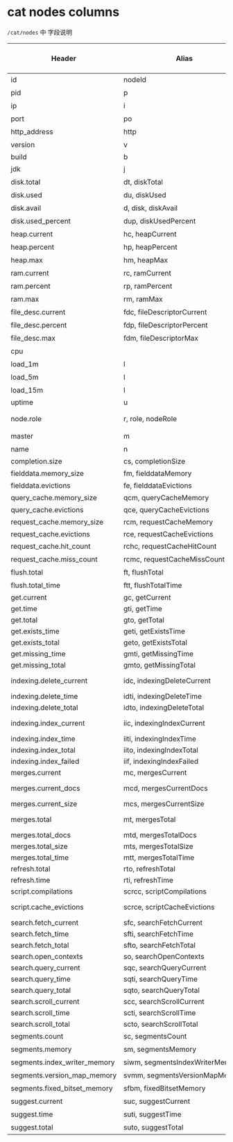 # cat nodes columns

`/cat/nodes` 中 字段说明  

| Header                       | Alias                           | Appear by Default | Description                                                       | Example        |
| ---------------------------- | ------------------------------- | ----------------- | ----------------------------------------------------------------- | -------------- |
| id                           | nodeId                          | No                | 节点ID                                                            | k0zy           |
| pid                          | p                               | No                | 进程ID                                                            | 13061          |
| ip                           | i                               | Yes               | 节点IP                                                            | 127.0.1.1      |
| port                         | po                              | No                | 绑定的`transport`端口                                             | 9300           |
| http_address                 | http                            | No                | 绑定的`http`地址                                                  | 127.0.0.1:9200 |
| version                      | v                               | No                | ES版本                                                            | 6.6.1          |
| build                        | b                               | No                | Elasticsearch Build hash                                          | 5c03844        |
| jdk                          | j                               | No                | java运行时版本                                                    | 1.8.0          |
| disk.total                   | dt, diskTotal                   | No                | 总磁盘空间                                                        | 458.3gb        |
| disk.used                    | du, diskUsed                    | No                | 已用磁盘空间                                                      | 259.8gb        |
| disk.avail                   | d, disk, diskAvail              | No                | 可用磁盘空间                                                      | 198.4gb        |
| disk.used_percent            | dup, diskUsedPercent            | No                | 已用磁盘空间百分比                                                | 56.71          |
| heap.current                 | hc, heapCurrent                 | No                | 当前占用堆内存                                                    | 311.2mb        |
| heap.percent                 | hp, heapPercent                 | Yes               | 当前占用堆内存百分比                                              | 7              |
| heap.max                     | hm, heapMax                     | No                | 配置的最大可占用堆内存大小                                        | 1015.6mb       |
| ram.current                  | rc, ramCurrent                  | No                | （系统全局）已用总内存                                            | 513.4mb        |
| ram.percent                  | rp, ramPercent                  | Yes               | （系统全局）已用总内存百分比                                      | 47             |
| ram.max                      | rm, ramMax                      | No                | （系统全局）总内存                                                | 2.9gb          |
| file_desc.current            | fdc, fileDescriptorCurrent      | No                | 已用文件描述符                                                    | 123            |
| file_desc.percent            | fdp, fileDescriptorPercent      | Yes               | 已用文件描述符百分比                                              | 1              |
| file_desc.max                | fdm, fileDescriptorMax          | No                | 最大可用文件描述符数量                                            | 1024           |
| cpu                          |                                 | No                | 最近的系统CPU使用率百分比                                         | 12             |
| load_1m                      | l                               | No                | 最近1分钟的负载平均值                                             | 0.22           |
| load_5m                      | l                               | No                | 最近5分钟的负载平均值                                             | 0.78           |
| load_15m                     | l                               | No                | 最近10分钟的负载平均值                                            | 1.24           |
| uptime                       | u                               | No                | Node uptime                                                       | 17.3m          |
| node.role                    | r, role, nodeRole               | Yes               | 节点角色，`Master`节点(m);`Data`(d);`Ingest`(i);`Coordinating`(-) | mdi            |
| master                       | m                               | Yes               | 当选`master`节点(*); 未当选`master`(-)                            | *              |
| name                         | n                               | Yes               | 节点名                                                            | I8hydUG        |
| completion.size              | cs, completionSize              | No                | Size of completion                                                | 0b             |
| fielddata.memory_size        | fm, fielddataMemory             | No                | 已用 `fielddata cache` 内存                                       | 0b             |
| fielddata.evictions          | fe, fielddataEvictions          | No                | Fielddata cache evictions                                         | 0              |
| query_cache.memory_size      | qcm, queryCacheMemory           | No                | 已用 `query cache` 内存                                           | 0b             |
| query_cache.evictions        | qce, queryCacheEvictions        | No                | Query cache evictions                                             | 0              |
| request_cache.memory_size    | rcm, requestCacheMemory         | No                | 已用 `request cache` 内存                                         | 0b             |
| request_cache.evictions      | rce, requestCacheEvictions      | No                | Request cache evictions                                           | 0              |
| request_cache.hit_count      | rchc, requestCacheHitCount      | No                | 请求缓存命中计数                                                  | 0              |
| request_cache.miss_count     | rcmc, requestCacheMissCount     | No                | 请求缓存未命中计数                                                | 0              |
| flush.total                  | ft, flushTotal                  | No                | `flushes`次数                                                     | 1              |
| flush.total_time             | ftt, flushTotalTime             | No                | `flush`花费的时间                                                 | 1              |
| get.current                  | gc, getCurrent                  | No                | Number of current get operations                                  | 0              |
| get.time                     | gti, getTime                    | No                | Time spent in get                                                 | 14ms           |
| get.total                    | gto, getTotal                   | No                | Number of get operations                                          | 2              |
| get.exists_time              | geti, getExistsTime             | No                | Time spent in successful gets                                     | 14ms           |
| get.exists_total             | geto, getExistsTotal            | No                | Number of successful get operations                               | 2              |
| get.missing_time             | gmti, getMissingTime            | No                | Time spent in failed gets                                         | 0s             |
| get.missing_total            | gmto, getMissingTotal           | No                | Number of failed get operations                                   | 1              |
| indexing.delete_current      | idc, indexingDeleteCurrent      | No                | Number of current deletion operations                             | 0              |
| indexing.delete_time         | idti, indexingDeleteTime        | No                | Time spent in deletions                                           | 2ms            |
| indexing.delete_total        | idto, indexingDeleteTotal       | No                | Number of deletion operations                                     | 2              |
| indexing.index_current       | iic, indexingIndexCurrent       | No                | Number of current indexing operations                             | 0              |
| indexing.index_time          | iiti, indexingIndexTime         | No                | Time spent in indexing                                            | 134ms          |
| indexing.index_total         | iito, indexingIndexTotal        | No                | Number of indexing operations                                     | 1              |
| indexing.index_failed        | iif, indexingIndexFailed        | No                | Number of failed indexing operations                              | 0              |
| merges.current               | mc, mergesCurrent               | No                | Number of current merge operations                                | 0              |
| merges.current_docs          | mcd, mergesCurrentDocs          | No                | Number of current merging documents                               | 0              |
| merges.current_size          | mcs, mergesCurrentSize          | No                | Size of current merges                                            | 0b             |
| merges.total                 | mt, mergesTotal                 | No                | Number of completed merge operations                              | 0              |
| merges.total_docs            | mtd, mergesTotalDocs            | No                | Number of merged documents                                        | 0              |
| merges.total_size            | mts, mergesTotalSize            | No                | Size of current merges                                            | 0b             |
| merges.total_time            | mtt, mergesTotalTime            | No                | Time spent merging documents                                      | 0s             |
| refresh.total                | rto, refreshTotal               | No                | Number of refreshes                                               | 16             |
| refresh.time                 | rti, refreshTime                | No                | Time spent in refreshes                                           | 91ms           |
| script.compilations          | scrcc, scriptCompilations       | No                | Total script compilations                                         | 17             |
| script.cache_evictions       | scrce, scriptCacheEvictions     | No                | Total compiled scripts evicted from cache                         | 6              |
| search.fetch_current         | sfc, searchFetchCurrent         | No                | Current fetch phase operations                                    | 0              |
| search.fetch_time            | sfti, searchFetchTime           | No                | Time spent in fetch phase                                         | 37ms           |
| search.fetch_total           | sfto, searchFetchTotal          | No                | Number of fetch operations                                        | 7              |
| search.open_contexts         | so, searchOpenContexts          | No                | Open search contexts                                              | 0              |
| search.query_current         | sqc, searchQueryCurrent         | No                | Current query phase operations                                    | 0              |
| search.query_time            | sqti, searchQueryTime           | No                | Time spent in query phase                                         | 43ms           |
| search.query_total           | sqto, searchQueryTotal          | No                | Number of query operations                                        | 9              |
| search.scroll_current        | scc, searchScrollCurrent        | No                | Open scroll contexts                                              | 2              |
| search.scroll_time           | scti, searchScrollTime          | No                | Time scroll contexts held open                                    | 2m             |
| search.scroll_total          | scto, searchScrollTotal         | No                | Completed scroll contexts                                         | 1              |
| segments.count               | sc, segmentsCount               | No                | `segments` 数量                                                   | 4              |
| segments.memory              | sm, segmentsMemory              | No                | 已用 `segments` 内存                                              | 1.4kb          |
| segments.index_writer_memory | siwm, segmentsIndexWriterMemory | No                | `index writer` 占用的内存                                         | 18mb           |
| segments.version_map_memory  | svmm, segmentsVersionMapMemory  | No                | `version map` 占用的内存                                          | 1.0kb          |
| segments.fixed_bitset_memory | sfbm, fixedBitsetMemory         | No                | 用于`nested`字段类型和`join`字段的内存                            | 1.0kb          |
| suggest.current              | suc, suggestCurrent             | No                | 当前 `suggest` 操作数量                                           | 0              |
| suggest.time                 | suti, suggestTime               | No                | `suggest` 耗费时间                                                | 0              |
| suggest.total                | suto, suggestTotal              | No                | 总计 `suggest` 操作数量                                           | 0              |
